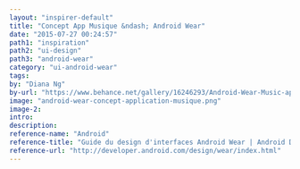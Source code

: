```yaml
---
layout: "inspirer-default"
title: "Concept App Musique &ndash; Android Wear"
date: "2015-07-27 00:24:57"
path1: "inspiration"
path2: "ui-design"
path3: "android-wear"
category: "ui-android-wear"
tags:
by: "Diana Ng"
by-url: "https://www.behance.net/gallery/16246293/Android-Wear-Music-application-concept-design"
image: "android-wear-concept-application-musique.png"
image-2:
intro:
description:
reference-name: "Android"
reference-title: "Guide du design d'interfaces Android Wear | Android Developers"
reference-url: "http://developer.android.com/design/wear/index.html"
---
```

